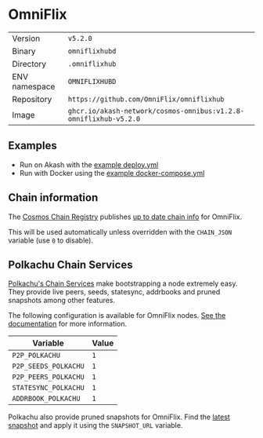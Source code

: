 # OmniFlix

| | |
|---|---|
|Version|`v5.2.0`|
|Binary|`omniflixhubd`|
|Directory|`.omniflixhub`|
|ENV namespace|`OMNIFLIXHUBD`|
|Repository|`https://github.com/OmniFlix/omniflixhub`|
|Image|`ghcr.io/akash-network/cosmos-omnibus:v1.2.8-omniflixhub-v5.2.0`|

## Examples

- Run on Akash with the [example deploy.yml](./deploy.yml)
- Run with Docker using the [example docker-compose.yml](./docker-compose.yml)

## Chain information

The [Cosmos Chain Registry](https://github.com/cosmos/chain-registry) publishes [up to date chain info](https://raw.githubusercontent.com/cosmos/chain-registry/master/omniflixhub/chain.json) for OmniFlix.

This will be used automatically unless overridden with the `CHAIN_JSON` variable (use `0` to disable).

## Polkachu Chain Services

[Polkachu's Chain Services](https://www.polkachu.com/) make bootstrapping a node extremely easy. They provide live peers, seeds, statesync, addrbooks and pruned snapshots among other features.

The following configuration is available for OmniFlix nodes. [See the documentation](../README.md#polkachu-services) for more information.

|Variable|Value|
|---|---|
|`P2P_POLKACHU`|`1`|
|`P2P_SEEDS_POLKACHU`|`1`|
|`P2P_PEERS_POLKACHU`|`1`|
|`STATESYNC_POLKACHU`|`1`|
|`ADDRBOOK_POLKACHU`|`1`|

Polkachu also provide pruned snapshots for OmniFlix. Find the [latest snapshot](https://polkachu.com/tendermint_snapshots/akash) and apply it using the `SNAPSHOT_URL` variable.
